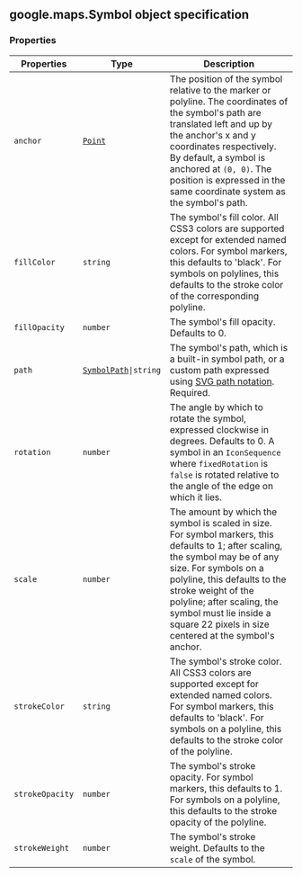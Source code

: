 <h2 id="Symbol">
google.maps.Symbol
object specification
</h2><h3>Properties</h3><table summary="interface Symbol - Properties" width="100%">
<thead>
<tr><th>Properties</th>
<th>Type</th>
<th>Description</th>
</tr></thead>
<tbody>
<tr>
<td><code>anchor</code></td>
<td><code><a href="https://github.com/amenadiel/google-maps-documentation/blob/master/docs/google.maps.Point.md">Point</a></code></td>
<td>The position of the symbol relative to the marker or polyline. The coordinates of the symbol's path are translated left and up by the anchor's x and y coordinates respectively. By default, a symbol is anchored at <code>(0, 0)</code>. The position is expressed in the same coordinate system as the symbol's path.</td>
</tr>
<tr>
<td><code>fillColor</code></td>
<td><code>string</code></td>
<td>The symbol's fill color. All CSS3 colors are supported except for extended named colors. For symbol markers, this defaults to 'black'. For symbols on polylines, this defaults to the stroke color of the corresponding polyline.</td>
</tr>
<tr>
<td><code>fillOpacity</code></td>
<td><code>number</code></td>
<td>The symbol's fill opacity. Defaults to 0.</td>
</tr>
<tr>
<td><code>path</code></td>
<td><code><a href="https://github.com/amenadiel/google-maps-documentation/blob/master/docs/google.maps.SymbolPath.md">SymbolPath</a>|string</code></td>
<td>The symbol's path, which is a built-in symbol path, or a custom path expressed using <a href="http://www.w3.org/TR/SVG/paths.html#PathData">SVG path notation</a>. Required.</td>
</tr>
<tr>
<td><code>rotation</code></td>
<td><code>number</code></td>
<td>The angle by which to rotate the symbol, expressed clockwise in degrees. Defaults to 0. A symbol in an <code>IconSequence</code> where <code>fixedRotation</code> is <code>false</code> is rotated relative to the angle of the edge on which it lies.</td>
</tr>
<tr>
<td><code>scale</code></td>
<td><code>number</code></td>
<td>The amount by which the symbol is scaled in size. For symbol markers, this defaults to 1; after scaling, the symbol may be of any size. For symbols on a polyline, this defaults to the stroke weight of the polyline; after scaling, the symbol must lie inside a square 22 pixels in size centered at the symbol's anchor.</td>
</tr>
<tr>
<td><code>strokeColor</code></td>
<td><code>string</code></td>
<td>The symbol's stroke color. All CSS3 colors are supported except for extended named colors. For symbol markers, this defaults to 'black'. For symbols on a polyline, this defaults to the stroke color of the polyline.</td>
</tr>
<tr>
<td><code>strokeOpacity</code></td>
<td><code>number</code></td>
<td>The symbol's stroke opacity. For symbol markers, this defaults to 1. For symbols on a polyline, this defaults to the stroke opacity of the polyline.</td>
</tr>
<tr>
<td><code>strokeWeight</code></td>
<td><code>number</code></td>
<td>The symbol's stroke weight. Defaults to the <code>scale</code> of the symbol.</td>
</tr>
</tbody>
</table>